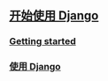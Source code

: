 ## [开始使用 Django](https://www.djangoproject.com/start/)
### [Getting started](https://docs.djangoproject.com/en/5.2/intro/)
### [使用 Django](https://docs.djangoproject.com/en/5.2/topics/)